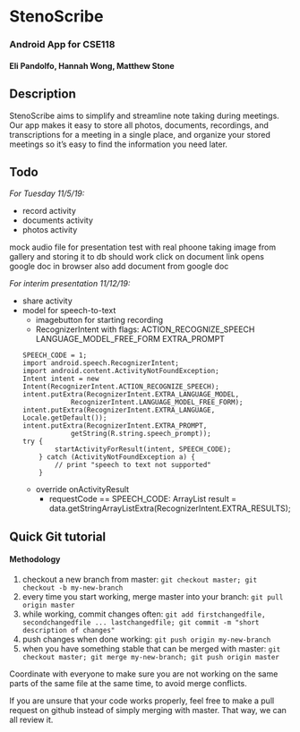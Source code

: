 # StenoScribe
### Android App for CSE118
#### Eli Pandolfo, Hannah Wong, Matthew Stone

## Description
StenoScribe aims to simplify and streamline note taking during meetings.
Our app makes it easy to store all photos, documents, recordings, and
transcriptions for a meeting in a single place, and organize your stored
meetings so it’s easy to find the information you need later.

## Todo
*For Tuesday 11/5/19:*
- record activity
- documents activity
- photos activity

mock audio file for presentation
test with real phoone
taking image from gallery and storing it to db should work
click on document link opens google doc in browser
    also add document from google doc

*For interim presentation 11/12/19:*
- share activity
- model for speech-to-text
    - imagebutton for starting recording
    - RecognizerIntent with flags:
        ACTION_RECOGNIZE_SPEECH
        LANGUAGE_MODEL_FREE_FORM
        EXTRA_PROMPT
    ```
    SPEECH_CODE = 1;
    import android.speech.RecognizerIntent;
    import android.content.ActivityNotFoundException;
    Intent intent = new Intent(RecognizerIntent.ACTION_RECOGNIZE_SPEECH);
    intent.putExtra(RecognizerIntent.EXTRA_LANGUAGE_MODEL,
                RecognizerIntent.LANGUAGE_MODEL_FREE_FORM);
    intent.putExtra(RecognizerIntent.EXTRA_LANGUAGE, Locale.getDefault());
    intent.putExtra(RecognizerIntent.EXTRA_PROMPT,
                getString(R.string.speech_prompt));
    try {
            startActivityForResult(intent, SPEECH_CODE);
        } catch (ActivityNotFoundException a) {
            // print "speech to text not supported"          
        }
    ```
    - override onActivityResult
        - requestCode == SPEECH_CODE: 
            ArrayList<String> result = data.getStringArrayListExtra(RecognizerIntent.EXTRA_RESULTS);


## Quick Git tutorial
#### Methodology
1. checkout a new branch from master: `git checkout master; git checkout -b my-new-branch`
2. every time you start working, merge master into your branch: `git pull origin master`
3. while working, commit changes often: `git add firstchangedfile, secondchangedfile ... lastchangedfile; git commit -m "short description of changes"`
4. push changes when done working: `git push origin my-new-branch`
5. when you have something stable that can be merged with master: `git checkout master; git merge my-new-branch; git push origin master`

Coordinate with everyone to make sure you are not working on the same parts of the same file at the same time,
to avoid merge conflicts.

If you are unsure that your code works properly, feel free to make a pull request on github
instead of simply merging with master. That way, we can all review it.

